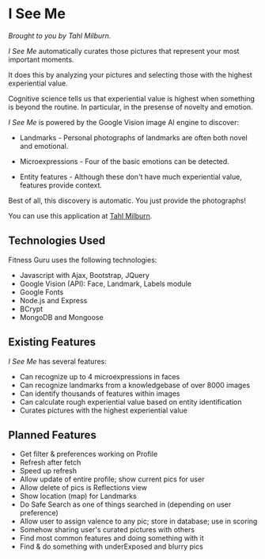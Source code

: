 # I See Me

*Brought to you by Tahl Milburn.*

*I See Me* automatically curates those pictures that represent your most important moments.

It does this by analyzing your pictures and selecting those with the highest experiential value.

Cognitive science tells us that experiential value is highest when something is beyond the routine.  In particular, in the presense of novelty and emotion.
                    
*I See Me* is powered by the Google Vision image AI engine to discover:

* Landmarks - Personal photographs of landmarks are often both novel and emotional.

* Microexpressions - Four of the basic emotions can be detected.

* Entity features - Although these don't have much experiential value, features provide context.

Best of all, this discovery is automatic.  You just provide the photographs!

You can use this application at [Tahl Milburn](https://tbd.herokuapp.com/ "Tahl's Heroku").


## Technologies Used

Fitness Guru uses the following technologies:

* Javascript with Ajax, Bootstrap, JQuery
* Google Vision (API): Face, Landmark, Labels module
* Google Fonts
* Node.js and Express
* BCrypt
* MongoDB and Mongoose


## Existing Features

*I See Me* has several features:

* Can recognize up to 4 microexpressions in faces
* Can recognize landmarks from a knowledgebase of over 8000 images
* Can identify thousands of features within images
* Can calculate rough experiential value based on entity identification
* Curates pictures with the highest experiential value


## Planned Features

* Get filter & preferences working on Profile
* Refresh after fetch
* Speed up refresh
* Allow update of entire profile; show current pics for user
* Allow delete of pics is Reflections view
* Show location (map) for Landmarks
* Do Safe Search as one of things searched in (depending on user preference)
* Allow user to assign valence to any pic; store in database; use in scoring
* Somehow sharing user's curated pictures with others
* Find most common features and doing something with it
* Find & do something with underExposed and blurry pics
